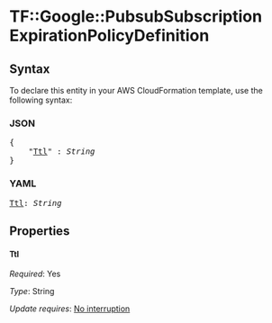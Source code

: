# TF::Google::PubsubSubscription ExpirationPolicyDefinition

## Syntax

To declare this entity in your AWS CloudFormation template, use the following syntax:

### JSON

<pre>
{
    "<a href="#ttl" title="Ttl">Ttl</a>" : <i>String</i>
}
</pre>

### YAML

<pre>
<a href="#ttl" title="Ttl">Ttl</a>: <i>String</i>
</pre>

## Properties

#### Ttl

_Required_: Yes

_Type_: String

_Update requires_: [No interruption](https://docs.aws.amazon.com/AWSCloudFormation/latest/UserGuide/using-cfn-updating-stacks-update-behaviors.html#update-no-interrupt)

